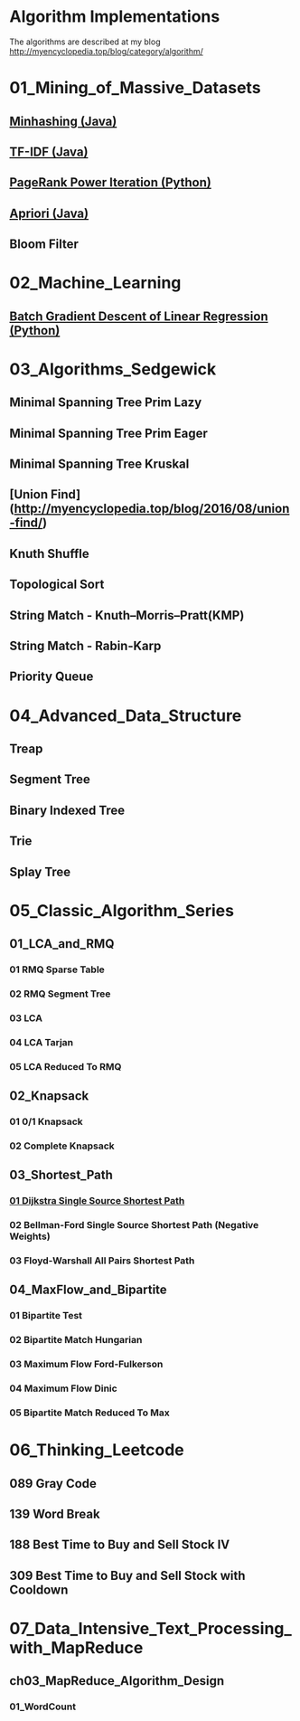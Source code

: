 # Algorithm Implementations
The algorithms are described at my blog
http://myencyclopedia.top/blog/category/algorithm/

# 01_Mining_of_Massive_Datasets
## [Minhashing (Java)](http://myencyclopedia.top/blog/2015/10/minhashing/)
## [TF-IDF (Java)](http://myencyclopedia.top/blog/2015/10/tf-idf/)
## [PageRank Power Iteration (Python)](http://myencyclopedia.top/blog/2015/09/pagerank/)
## [Apriori (Java)](http://myencyclopedia.top/blog/2015/11/apriori/)
## Bloom Filter

# 02_Machine_Learning
## [Batch Gradient Descent of Linear Regression (Python)](http://myencyclopedia.top/blog/2015/09/batch-gradient-descent/)

# 03_Algorithms_Sedgewick
## Minimal Spanning Tree Prim Lazy
## Minimal Spanning Tree Prim Eager
## Minimal Spanning Tree Kruskal
## [Union Find] (http://myencyclopedia.top/blog/2016/08/union-find/)
## Knuth Shuffle
## Topological Sort
## String Match - Knuth–Morris–Pratt(KMP)
## String Match - Rabin-Karp
## Priority Queue

# 04_Advanced_Data_Structure
## Treap
## Segment Tree
## Binary Indexed Tree
## Trie
## Splay Tree

# 05_Classic_Algorithm_Series
## 01_LCA_and_RMQ
### 01 RMQ Sparse Table
### 02 RMQ Segment Tree
### 03 LCA
### 04 LCA Tarjan
### 05 LCA Reduced To RMQ
## 02_Knapsack
### 01 0/1 Knapsack
### 02 Complete Knapsack
## 03_Shortest_Path
### [01 Dijkstra Single Source Shortest Path](http://myencyclopedia.top/blog/2016/07/dijkstra-single-source-shortest-path/)
### 02 Bellman-Ford Single Source Shortest Path (Negative Weights)
### 03 Floyd-Warshall All Pairs Shortest Path
## 04_MaxFlow_and_Bipartite
### 01 Bipartite Test
### 02 Bipartite Match Hungarian
### 03 Maximum Flow Ford-Fulkerson
### 04 Maximum Flow Dinic
### 05 Bipartite Match Reduced To Max


# 06_Thinking_Leetcode
## 089 Gray Code 
## 139 Word Break
## 188 Best Time to Buy and Sell Stock IV
## 309 Best Time to Buy and Sell Stock with Cooldown

# 07_Data_Intensive_Text_Processing_with_MapReduce
## ch03_MapReduce_Algorithm_Design
### 01_WordCount 
